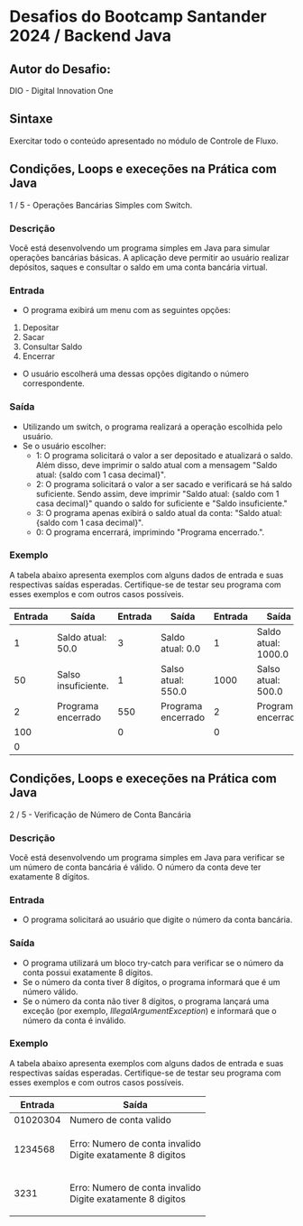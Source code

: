 # Desafios do Bootcamp Santander 2024 / Backend Java

## Autor do Desafio:
DIO - Digital Innovation One

## Sintaxe
Exercitar todo o conteúdo apresentado no módulo de Controle de Fluxo.

## Condições, Loops e execeções na Prática com Java
1 / 5 - Operações Bancárias Simples com Switch.

### Descrição
Você está desenvolvendo um programa simples em Java para simular operações bancárias básicas.
A aplicação deve permitir ao usuário realizar depósitos, saques e consultar o saldo em uma conta bancária virtual.

### Entrada
+ O programa exibirá um menu com as seguintes opções:
1. Depositar
2. Sacar
3. Consultar Saldo
4. Encerrar
+ O usuário escolherá uma dessas opções digitando o número correspondente.

### Saída
+ Utilizando um switch, o programa realizará a operação escolhida pelo usuário.
+ Se o usuário escolher:
  + 1: O programa solicitará o valor a ser depositado e atualizará o saldo. Além disso, deve imprimir o saldo atual com a mensagem "Saldo atual: {saldo com 1 casa decimal}".
  + 2: O programa solicitará o valor a ser sacado e verificará se há saldo suficiente. Sendo assim, deve imprimir "Saldo atual: {saldo com 1 casa decimal}" quando o saldo for suficiente e "Saldo insuficiente."
  + 3: O programa apenas exibirá o saldo atual da conta: "Saldo atual: {saldo com 1 casa decimal}".
  + 0: O programa encerrará, imprimindo "Programa encerrado.".
 
### Exemplo
A tabela abaixo apresenta exemplos com alguns dados de entrada e suas respectivas saídas esperadas. Certifique-se de testar seu programa com esses exemplos e com outros casos possíveis.

| **Entrada** | **Saída**           | **Entrada** | **Saída**           | **Entrada** | **Saída**           |
|-------------|---------------------|-------------|---------------------|-------------|---------------------|
| 1           | Saldo atual: 50.0   | 3           | Saldo atual: 0.0    | 1           | Saldo atual: 1000.0 |
| 50          | Salso insuficiente. | 1           | Salso atual: 550.0  | 1000        | Salso atual: 500.0  |
| 2           | Programa encerrado  | 550         | Programa encerrado  | 2           | Programa encerrado  |
| 100         |                     | 0           |                     | 0           |                     |
| 0           |                     |             |                     |             |                     |

## Condições, Loops e execeções na Prática com Java
2 / 5 - Verificação de Número de Conta Bancária

### Descrição
Você está desenvolvendo um programa simples em Java para verificar se um número de conta bancária é válido. O número da conta deve ter exatamente 8 dígitos.

### Entrada
+ O programa solicitará ao usuário que digite o número da conta bancária.

### Saída
+ O programa utilizará um bloco try-catch para verificar se o número da conta possui exatamente 8 dígitos.
+ Se o número da conta tiver 8 dígitos, o programa informará que é um número válido.
+ Se o número da conta não tiver 8 dígitos, o programa lançará uma exceção (por exemplo, _IllegalArgumentException_) e informará que o número da conta é inválido.
 
### Exemplo
A tabela abaixo apresenta exemplos com alguns dados de entrada e suas respectivas saídas esperadas. Certifique-se de testar seu programa com esses exemplos e com outros casos possíveis.

| **Entrada** | **Saída**                                        | 
|------------------------|---------------------------------------|
| 01020304               | Numero de conta valido                |
| <p>1234568<br></p>     | <p>Erro: Numero de conta invalido <br> Digite exatamente 8 digitos </p>  |         
| 3231                   | <p>Erro: Numero de conta invalido <br> Digite exatamente 8 digitos </p>  |


